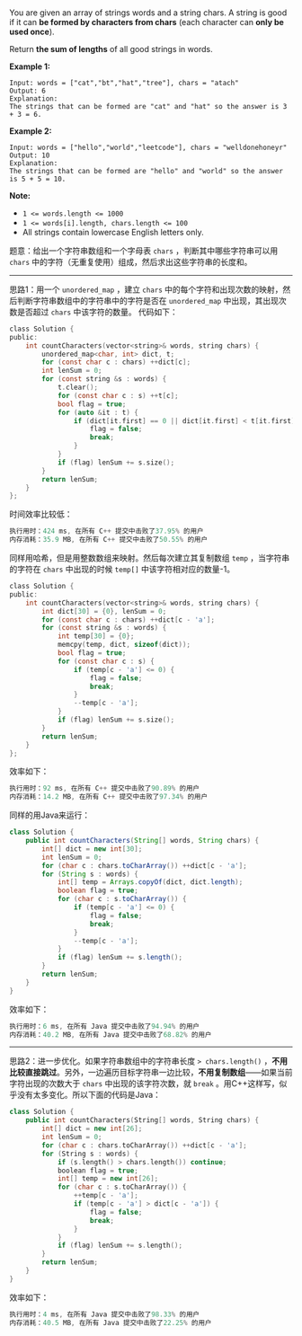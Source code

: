 ### 
You are given an array of strings words and a string chars.
A string is good if it can **be formed by characters from chars** (each character can **only be used once**).

Return **the sum of lengths** of all good strings in words.

**Example 1:**
```
Input: words = ["cat","bt","hat","tree"], chars = "atach"
Output: 6
Explanation: 
The strings that can be formed are "cat" and "hat" so the answer is 3 + 3 = 6.
```
**Example 2:**
```
Input: words = ["hello","world","leetcode"], chars = "welldonehoneyr"
Output: 10
Explanation: 
The strings that can be formed are "hello" and "world" so the answer is 5 + 5 = 10.
```
**Note:**
-  `1 <= words.length <= 1000`
-  `1 <= words[i].length, chars.length <= 100`
-  All strings contain lowercase English letters only.
	
题意：给出一个字符串数组和一个字母表 `chars` ，判断其中哪些字符串可以用 `chars` 中的字符（无重复使用）组成，然后求出这些字符串的长度和。

---
思路1：用一个 `unordered_map` ，建立 `chars` 中的每个字符和出现次数的映射，然后判断字符串数组中的字符串中的字符是否在 `unordered_map` 中出现，其出现次数是否超过 `chars` 中该字符的数量。 代码如下：
```c
class Solution {
public:
    int countCharacters(vector<string>& words, string chars) {
        unordered_map<char, int> dict, t;
        for (const char c : chars) ++dict[c];
        int lenSum = 0;
        for (const string &s : words) {
            t.clear();
            for (const char c : s) ++t[c];
            bool flag = true;
            for (auto &it : t) {
                if (dict[it.first] == 0 || dict[it.first] < t[it.first]) {
                    flag = false;
                    break;
                }
            }
            if (flag) lenSum += s.size();
        }
        return lenSum;
    }
};
```
时间效率比较低：
```cpp
执行用时：424 ms, 在所有 C++ 提交中击败了37.95% 的用户
内存消耗：35.9 MB, 在所有 C++ 提交中击败了50.55% 的用户
```

同样用哈希，但是用整数数组来映射。然后每次建立其复制数组 `temp` ，当字符串的字符在 `chars` 中出现的时候 `temp[]` 中该字符相对应的数量-1。 
```c
class Solution {
public:
    int countCharacters(vector<string>& words, string chars) {
        int dict[30] = {0}, lenSum = 0; 
        for (const char c : chars) ++dict[c - 'a'];
        for (const string &s : words) {
            int temp[30] = {0};
            memcpy(temp, dict, sizeof(dict));
            bool flag = true;
            for (const char c : s) {
                if (temp[c - 'a'] <= 0) {
                    flag = false;
                    break;
                }
                --temp[c - 'a'];
            }
            if (flag) lenSum += s.size();
        }
        return lenSum;
    }
};
```
效率如下：
```cpp
执行用时：92 ms, 在所有 C++ 提交中击败了90.89% 的用户
内存消耗：14.2 MB, 在所有 C++ 提交中击败了97.34% 的用户
```
同样的用Java来运行：
```java
class Solution {
    public int countCharacters(String[] words, String chars) {
        int[] dict = new int[30];
        int lenSum = 0;
        for (char c : chars.toCharArray()) ++dict[c - 'a'];  
        for (String s : words) {
            int[] temp = Arrays.copyOf(dict, dict.length); 
            boolean flag = true;
            for (char c : s.toCharArray()) {
                if (temp[c - 'a'] <= 0) {
                    flag = false;
                    break;
                }
                --temp[c - 'a'];
            }
            if (flag) lenSum += s.length(); 
        }
        return lenSum;
    }
}
```
效率如下：
```java
执行用时：6 ms, 在所有 Java 提交中击败了94.94% 的用户
内存消耗：40.2 MB, 在所有 Java 提交中击败了68.82% 的用户
```
---
思路2：进一步优化。如果字符串数组中的字符串长度 `> chars.length()` ，**不用比较直接跳过**。另外，一边遍历目标字符串一边比较，**不用复制数组**——如果当前字符出现的次数大于 `chars` 中出现的该字符次数，就 `break` 。用C++这样写，似乎没有太多变化。所以下面的代码是Java：
```cpp
class Solution {
    public int countCharacters(String[] words, String chars) {
        int[] dict = new int[26];
        int lenSum = 0;
        for (char c : chars.toCharArray()) ++dict[c - 'a'];  
        for (String s : words) { 
            if (s.length() > chars.length()) continue;
            boolean flag = true;
            int[] temp = new int[26];
            for (char c : s.toCharArray()) {
                ++temp[c - 'a'];
                if (temp[c - 'a'] > dict[c - 'a']) {
                    flag = false;
                    break;
                }
            }
            if (flag) lenSum += s.length(); 
        }
        return lenSum;
    }
}
```
效率如下：
```java
执行用时：4 ms, 在所有 Java 提交中击败了98.33% 的用户
内存消耗：40.5 MB, 在所有 Java 提交中击败了22.25% 的用户
```
